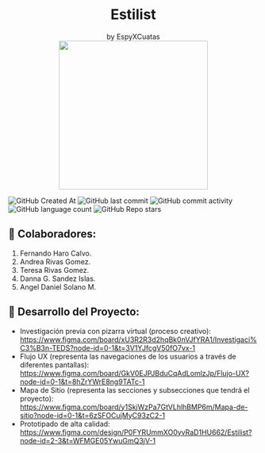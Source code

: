 <div align="center">
  <h1 align="center";>Estilist</h1>
  by EspyXCuatas
</div>

<div align="center">
  <img src="https://i.imgur.com/y1glftl.png" style="width: 300px;">
</div>

![GitHub Created At](https://img.shields.io/github/created-at/tessarivas/Estilist?style=for-the-badge&color=8297ff)
![GitHub last commit](https://img.shields.io/github/last-commit/tessarivas/Estilist?style=for-the-badge&color=%23ffb78e)
![GitHub commit activity](https://img.shields.io/github/commit-activity/w/tessarivas/Estilist?style=for-the-badge&color=%23ff8ed4)
![GitHub language count](https://img.shields.io/github/languages/count/tessarivas/Estilist?style=for-the-badge&color=%23b1e7ff)
![GitHub Repo stars](https://img.shields.io/github/stars/tessarivas/Estilist?style=for-the-badge&color=%23e8d468)


## 💜 Colaboradores:
1. Fernando Haro Calvo.
2. Andrea Rivas Gomez.
3. Teresa Rivas Gomez.
4. Danna G. Sandez Islas.
5. Angel Daniel Solano M.

## 🧡 Desarrollo del Proyecto:
- Investigación previa con pizarra virtual (proceso creativo):
  https://www.figma.com/board/xU3R2R3d2hqBk0nVJfYRA1/Investigaci%C3%B3n-TEDS?node-id=0-1&t=3V1YJfcgV50fO7vx-1
- Flujo UX (representa las navegaciones de los usuarios a través de diferentes pantallas):
  https://www.figma.com/board/GkV0EJPJBduCqAdLomlzJp/Flujo-UX?node-id=0-1&t=8hZrYWrE8ng9TATc-1
- Mapa de Sitio (representa las secciones y subsecciones que tendrá el proyecto):
  https://www.figma.com/board/y1SkjWzPa7GtVLhlhBMP6m/Mapa-de-sitio?node-id=0-1&t=6zSFOCujMyC93zC2-1
- Prototipado de alta calidad:
  https://www.figma.com/design/P0FYRUmmXO0yvRaD1HU662/Estilist?node-id=2-3&t=WFMGE05YwuGmQ3jV-1



